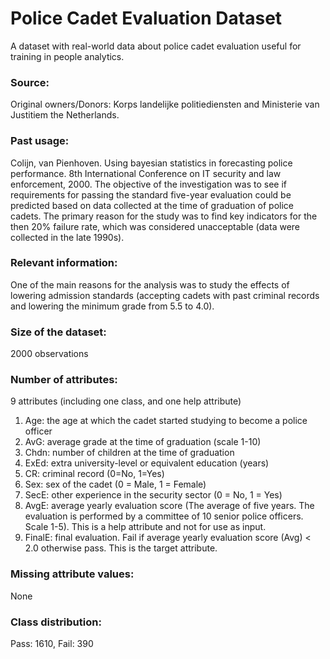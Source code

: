 # Police Cadet Evaluation Dataset
A dataset with real-world data about police cadet evaluation useful for training in people analytics.
 
### Source: 
Original owners/Donors: Korps landelijke politiediensten and Ministerie van Justitiem the Netherlands.

### Past usage:
Colijn, van Pienhoven. Using bayesian statistics in forecasting police performance. 8th International Conference on IT security and law enforcement, 2000. The objective of the investigation was to see if requirements for passing the standard five-year evaluation could be predicted based on data collected at the time of graduation of police cadets. The primary reason for the study was to find key indicators for the then 20% failure rate, which was considered unacceptable (data were collected in the late 1990s).

### Relevant information:
One of the main reasons for the analysis was to study the effects of lowering admission standards (accepting cadets with past criminal records and lowering the minimum grade from 5.5 to 4.0).

### Size of the dataset: 
2000 observations

### Number of attributes: 
9 attributes (including one class, and one help attribute)
1. Age: the age at which the cadet started studying to become a police officer
2. AvG: average grade at the time of graduation (scale 1-10)
3. Chdn: number of children at the time of graduation
4. ExEd: extra university-level or equivalent education (years)
5. CR: criminal record (0=No, 1=Yes)
6. Sex: sex of the cadet (0 = Male, 1 = Female)
7. SecE: other experience in the security sector (0 = No, 1 = Yes)
8. AvgE: average yearly evaluation score (The average of five years. The evaluation is performed by a committee of 10 senior police officers. Scale 1-5). This is a help attribute and not for use as input.
9. FinalE: final evaluation. Fail if average yearly evaluation score (Avg) < 2.0 otherwise pass. This is the target attribute.

### Missing attribute values:
None

### Class distribution: 
Pass: 1610, Fail: 390

